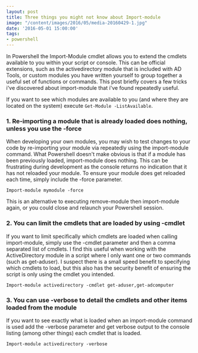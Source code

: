 ```yaml
---
layout: post
title: Three things you might not know about Import-module
image: "/content/images/2016/05/media-20160429-1.jpg"
date: '2016-05-01 15:00:00'
tags:
- powershell
---
```


In Powershell the Import-Module cmdlet allows you to extend the cmdlets available to you within your script or console. This can be official extensions, such as the activedirectory module that is included with AD Tools, or custom modules you have written yourself to group together a useful set of functions or commands. This post briefly covers a few tricks i've discovered about import-module that i've found repeatedly useful.

If you want to see which modules are available to you (and where they are located on the system) execute `Get-Module -ListAvailable`.

### 1. Re-importing a module that is already loaded does nothing, unless you use the -force

When developing your own modules, you may wish to test changes to your code by re-importing your module via repeatedly using the import-module command. What Powershell doesn't make obvious is that if a module has been previously loaded, import-module does nothing. This can be frustrating during development as the console returns no indication that it has not reloaded your module. To ensure your module does get reloaded each time, simply include the -force parameter.

`Import-module mymodule -force`

This is an alternative to executing remove-module then import-module again, or you could close and relaunch your Powershell session.

### 2. You can limit the cmdlets that are loaded by using -cmdlet

If you want to limit specifically which cmdlets are loaded when calling import-module, simply use the -cmdlet parameter and then a comma separated list of cmdlets. I find this useful when working with the ActiveDirectory module in a script where I only want one or two commands (such as get-aduser). I suspect there is a small speed benefit to specifying which cmdlets to load, but this also has the security benefit of ensuring the script is only using the cmdlet you intended.

`Import-module activedirectory -cmdlet get-aduser,get-adcomputer`

### 3.  You can use -verbose to detail the cmdlets and other items loaded from the module

If you want to see exactly what is loaded when an import-module command is used add the -verbose parameter and get verbose output to the console listing (among other things) each cmdlet that is loaded.

`Import-module activedirectory -verbose`